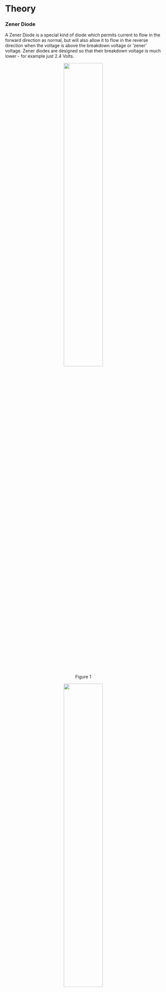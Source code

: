 # Theory


### Zener Diode

A Zener Diode is a special kind of diode which permits current to flow in the forward direction as normal, but will also allow it to flow in the reverse direction when the voltage is above the breakdown voltage or ‘zener’ voltage. Zener diodes are designed so that their breakdown voltage is much lower - for example just 2.4 Volts.

<div align="center">
<img src="images/zenerdi3.png" width="50%">
<p>Figure 1  </p>
</div>

<div align="center">
<img src="images/zenerdi2.png" width="50%">
<p>Figure 2  </p>
</div>

### Function of Zener Diode

1. Zener diodes are a special kind of diode which permits current to flow in the forward direction.
2. Zener diodes will also allow current to flow in the reverse direction when the voltage is above a certain value. This breakdown voltage is known as the Zener voltage. In a standard diode, the Zener voltage is high, and the diode is permanently damaged if a reverse current above that value is allowed to pass through it.
3. In the reverse bias direction, there is practically no reverse current flow until the breakdown voltage is reached. When this occurs there is a sharp increase in reverse current. Varying amount of reverse current can pass through the diode without damaging it. The breakdown voltage or zener voltage (VZ) across the diode remains relatively constant.

### Zener Diode As A Voltage Regulator

A voltage regulator is an electronic circuit that provides a stable DC voltage independent of the load current, temperature and AC line voltage variations. A Zener diode of break down voltage V<sub>Z</sub> is reverse connected to an input voltage source VI across a load resistance RL and a series resistor RS. The voltage across the zener will remain steady at its break down voltage VZ for all the values of zener current IZ  as long as the current remains in the break down region. Hence a regulated DC output voltage V0=VZ is obtained across RL, whenever the input voltage remains within a minimum and maximum voltage. Basically there are two type of regulations such as:
**Line Regulation:** In this type of regulation, series resistance and load resistance are fixed, only input voltage is changing. Output voltage remains the same as long as the input voltage is maintained above a minimum value.
**Load Regulation:** In this type of regulation, input voltage is fixed and the load resistance is varying. Output volt remains same, as long as the load resistance is maintained above a minimum value.

### Line Regulation 
<div align="center">
<img src="images/zenerdli.png" width="50%">
<p>Figure 3  </p>
</div>
In Line Regulation, Load resistance is constant and input voltage varies. VI must be sufficiently large to turn the Zener Diode ON.

$$V_L = V_Z= \frac{V_{Imin} \times R_L}{(R_S + R_L)}$$

So, the minimum turn-on voltage \(V_{Imin}\) is :

$$V_{Imin}= \frac{V_Z \times (R_S + R_L)}{R_L}$$
                            
 The maximum value of $$V_I$$ is limited by the maximum zener current $$I_{Zmax}$$  
 
 $$I_{Rmax}= I_{Zmax} + I_L $$              

$$I_L$$ is fixed at :   
$$\frac{V_Z}{R_L}$$  
Since, $$V_L=V_Z$$  

So maximum $$V_I$$ is   
$$V_{Imax} =  V_{Rmax} + V_Z$$
$$V_{Imax} = I_{Rmax} \times R + V_Z$$
For $$V_I < V_Z$$,
$$V_O= V_I$$
$$V_I > V_Z$$, 
$$V_O = V_I − I_S \times R_S$$

### Load Rotation

<div align="center">
<img src="images/zenerdlo.png" width="50%">
<p>Figure 4  </p>
</div>

In Load Regulation , input voltage is constant and Load resistance varies. Too small a Load Resistance $$R_L$$ ,will result in $$V_{Th} < V_Z$$ and Zener Diode will be OFF.

$$V_L = V_Z = \frac{V_{Imin} \times R_L}{(R_S + R_L)}$$

So the minimum load resistance $$R_L$$ 

$$R_{Lmin} = \frac{V_Z  \times R_S}{V_I− V_Z}$$

Any load resistance greater than $$R_{Lmin}$$ will make Zener Diode ON   

$$I_S  = I_L + I_Z$$

$$R_{Lmin}$$ will establish maximum $$I_L$$ as   

$$I_{Lmax}=\frac{V_L}{R_{Lmin}}= \frac{V_Z}{R_{Lmin}} \qquad Since, V_L=V_Z$$

$$V_S$$is the voltage drop across $$R_S$$

$$V_S = V_{Imin} - V_Z$$

$$I_S = \frac{V_{Imin}− V_Z}{R_S}$$

For $$R_L$$ < $$R_{Lmin}$$,

$$V_O= V_I$$

For $$R_L$$ > $$R_{Lmin}$$,

$$V_O = V_I − I_S \times R_S$$


## Assignment

1. The circuit shown uses a 9.0V zener diode. If the load resistance RL is equal to 1.5 kΩ, and the DC source equals 24V, find the maximum value of resistor RS required to maintain a constant voltage of 9V across the load.
&nbsp; &nbsp; &nbsp; &nbsp; &nbsp; &nbsp;[Ans:RS =2.5 KΩ ]
<div align="center">
<img src="images/zndassg1.png" width="50%">
<p>Figure 5  </p>
</div>

2. Determine the range of (V<sub>S</sub>) for obtaining a regulated voltage shown in Fig.6 for the data
0≤(I<sub>L</sub>)≤4mA
2≤IZ≤8mA
[Where Z=50V,(R<sub>S</sub>)=5KΩ]
&nbsp; &nbsp; &nbsp; &nbsp; &nbsp; &nbsp;[Ans:The range of source voltage is 50 ≤ (V<sub>S</sub>) ≤ 110 V]

<div align="center">
<img src="images/zndassg2.png" width="50%">
<p>Figure 6  </p>
</div>

3. Determine the R<sub>Lmin</sub>, where R<sub>S</sub>=1KΩ ,Vin=50V, V<sub>Z</sub>=10V
div align="center">
&nbsp; &nbsp; &nbsp; &nbsp; &nbsp; &nbsp;
[Ans:R<sub>Lmin</sub>=300Ω ]

<div align="center">
<img src="images/zndassg3.PNG" width="50%">
<p>Figure 7  </p>
</div>

4. Determine the I<sub>L</sub> and I<sub>Z</sub>, where R<sub>S</sub>=160KΩ ,V<sub>in</sub>=24V, $$V_Z$$=12V,
200≤R<sub>L</sub>≤∞
&nbsp; &nbsp; &nbsp; &nbsp; &nbsp; &nbsp;
[Ans: 0 ≤ I<sub>L</sub> ≤ 60 mA & 75 ≥ I<sub>Z</sub> ≥ 15mA]

<div align="center">
<img src="images/zndassg3.PNG" width="50%">
<p>Figure 8  </p>
</div>


5. Determine the I<sub>S</sub> and I<sub>Z</sub>,where R<sub>S</sub>=5KΩ , V<sub>Z</sub>=50V, R<sub>L</sub>=10KΩ
80≤V<sub>S</sub>≤120
&nbsp; &nbsp; &nbsp; &nbsp; &nbsp; &nbsp;
[Ans: 6mA ≤ I<sub>S</sub> ≤ 14 mA & 1mA ≥ I<sub>Z</sub> ≥ 9mA]

<div align="center">
<img src="images/zndassg2.png" width="50%">
<p>Figure 9  </p>
</div>